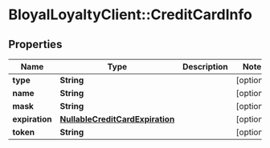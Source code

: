 # BloyalLoyaltyClient::CreditCardInfo

## Properties
Name | Type | Description | Notes
------------ | ------------- | ------------- | -------------
**type** | **String** |  | [optional] 
**name** | **String** |  | [optional] 
**mask** | **String** |  | [optional] 
**expiration** | [**NullableCreditCardExpiration**](NullableCreditCardExpiration.md) |  | [optional] 
**token** | **String** |  | [optional] 

